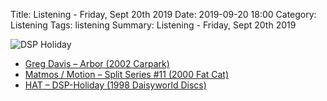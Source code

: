 Title: Listening - Friday, Sept 20th 2019 
Date: 2019-09-20 18:00
Category: Listening
Tags: listening
Summary: Listening - Friday, Sept 20th 2019


![DSP Holiday](/images/dsp.jpg)

- [Greg Davis – Arbor (2002 Carpark)](https://www.discogs.com/Greg-Davis-Arbor/master/129233)
- [Matmos / Motion – Split Series #11 (2000 Fat Cat)](https://www.discogs.com/Matmos-Motion-Split-Series-11/release/13035)
- [HAT – DSP-Holiday (1998 Daisyworld Discs)](https://www.discogs.com/HAT-DSP-Holiday/master/135299)
